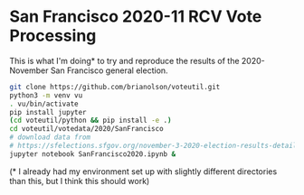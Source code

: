 # San Francisco 2020-11 RCV Vote Processing

This is what I'm doing* to try and reproduce the results of the 2020-November San Francisco general election.

```sh
git clone https://github.com/brianolson/voteutil.git
python3 -m venv vu
. vu/bin/activate
pip install jupyter
(cd voteutil/python && pip install -e .)
cd voteutil/votedata/2020/SanFrancisco
# download data from
# https://sfelections.sfgov.org/november-3-2020-election-results-detailed-reports
jupyter notebook SanFrancisco2020.ipynb &
```

(* I already had my environment set up with slightly different directories than this, but I think this should work)